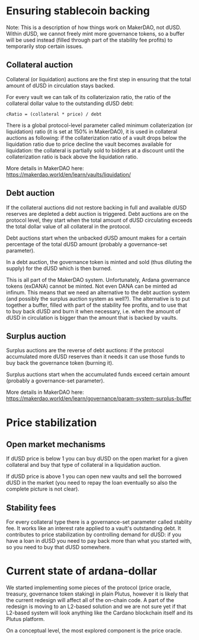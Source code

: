 # Ensuring stablecoin backing

Note: This is a description of how things work on MakerDAO, not dUSD. Within
dUSD, we cannot freely mint more governance tokens, so a buffer will be used
instead (filled through part of the stability fee profits) to temporarily stop
certain issues.

## Collateral auction

Collateral (or liquidation) auctions are the first step in ensuring that the
total amount of dUSD in circulation stays backed.

For every vault we can talk of its collaterizaion ratio, the ratio of the
collateral dollar value to the outstanding dUSD debt:
```
cRatio = (collateral * price) / debt
```

There is a global protocol-level parameter called minimum collaterization (or
liquidation) ratio (it is set at 150% in MakerDAO), it is used in collateral
auctions as following: if the collaterization ratio of a vault drops below the
liquidation ratio due to price decline the vault becomes available for
liquidation: the collateral is partially sold to bidders at a discount until the
collaterization ratio is back above the liquidation ratio.

More details in MakerDAO here:
https://makerdao.world/en/learn/vaults/liquidation/

## Debt auction

If the collateral auctions did not restore backing in full and available dUSD
reserves are depleted a debt auction is triggered. Debt auctions are on the
protocol level, they start when the total amount of dUSD circulating exceeds the
total dollar value of all collateral in the protocol.

Debt auctions start when the unbacked dUSD amount makes for a certain percentage
of the total dUSD amount (probably a governance-set parameter).

In a debt auction, the governance token is minted and sold (thus diluting the
supply) for the dUSD which is then burned.

This is all part of the MakerDAO system. Unfortunately, Ardana governance tokens
(exDANA) cannot be minted. Not even DANA can be minted ad infinum. This means
that we need an alternative to the debt auction system (and possibly the surplus
auction system as well?). The alternative is to put together a buffer, filled
with part of the stability fee profits, and to use that to buy back dUSD and
burn it when necessary, i.e. when the amount of dUSD in circulation is bigger
than the amount that is backed by vaults.

## Surplus auction

Surplus auctions are the reverse of debt auctions: if the protocol accumulated
more dUSD reserves than it needs it can use those funds to buy back the
governance token (burning it).

Surplus auctions start when the accumulated funds exceed certain amount
(probably a governance-set parameter).

More details in MakerDAO here:
https://makerdao.world/en/learn/governance/param-system-surplus-buffer

# Price stabilization

## Open market mechanisms

If dUSD price is below 1 you can buy dUSD on the open market for a given
collateral and buy that type of collateral in a liquidation auction.

If dUSD price is above 1 you can open new vaults and sell the borrowed dUSD in
the market (you need to repay the loan eventually so also the complete picture
is not clear).

## Stability fees

For every collateral type there is a governance-set parameter called stablity
fee. It works like an interest rate applied to a vault's outstanding debt. It
contributes to price stabilization by controlling demand for dUSD: if you have a
loan in dUSD you need to pay back more than what you started with, so you need
to buy that dUSD somewhere.

# Current state of ardana-dollar

We started implementing some pieces of the protocol (price oracle, treasury,
governance token staking) in plain Plutus, however it is likely that the current
redesign will affect all of the on-chain code. A part of the redesign is moving
to an L2-based solution and we are not sure yet if that L2-based system will
look anything like the Cardano blockchain itself and its Plutus platform.

On a conceptual level, the most explored component is the price oracle.



